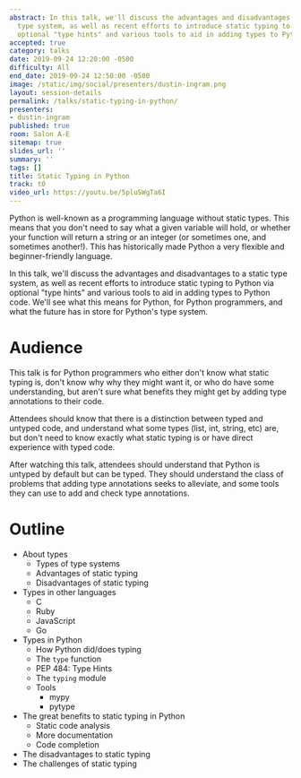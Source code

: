 ```yaml
---
abstract: In this talk, we'll discuss the advantages and disadvantages to a static
  type system, as well as recent efforts to introduce static typing to Python via
  optional "type hints" and various tools to aid in adding types to Python code.
accepted: true
category: talks
date: 2019-09-24 12:20:00 -0500
difficulty: All
end_date: 2019-09-24 12:50:00 -0500
image: /static/img/social/presenters/dustin-ingram.png
layout: session-details
permalink: /talks/static-typing-in-python/
presenters:
- dustin-ingram
published: true
room: Salon A-E
sitemap: true
slides_url: ''
summary: ''
tags: []
title: Static Typing in Python
track: t0
video_url: https://youtu.be/5pluSWgTa6I
---
```


Python is well-known as a programming language without static types. This means that you don't need to say what a given variable will hold, or whether your function will return a string or an integer (or sometimes one, and sometimes another!). This has historically made Python a very flexible and beginner-friendly language.

In this talk, we'll discuss the advantages and disadvantages to a static type system, as well as recent efforts to introduce static typing to Python via optional "type hints" and various tools to aid in adding types to Python code. We'll see what this means for Python, for Python programmers, and what the future has in store for Python's type system.

# Audience

This talk is for Python programmers who either don't know what static typing is, don't know why why they might want it, or who do have some understanding, but aren't sure what benefits they might get by adding type annotations to their code.

Attendees should know that there is a distinction between typed and untyped code, and understand what some types (list, int, string, etc) are, but don't need to know exactly what static typing is or have direct experience with typed code.

After watching this talk, attendees should understand that Python is untyped by default but can be typed. They should understand the class of problems that adding type annotations seeks to alleviate, and some tools they can use to add and check type annotations.

# Outline

* About types
    * Types of type systems
    * Advantages of static typing
    * Disadvantages of static typing
* Types in other languages
    * C
    * Ruby
    * JavaScript
    * Go
* Types in Python
    * How Python did/does typing
    * The `type` function
    * PEP 484: Type Hints
    * The `typing` module
    * Tools
        * mypy
        * pytype
* The great benefits to static typing in Python
    * Static code analysis
    * More documentation
    * Code completion
* The disadvantages to static typing
* The challenges of static typing
